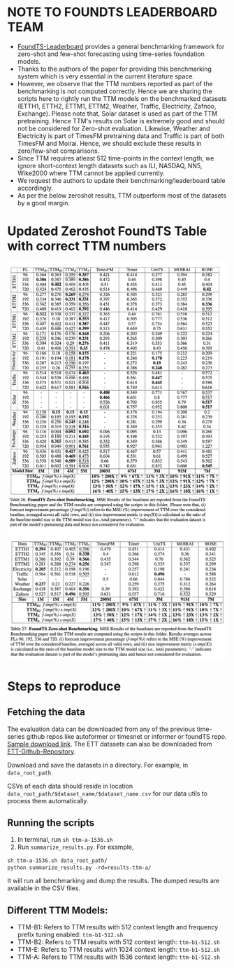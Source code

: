 # NOTE TO FOUNDTS LEADERBOARD TEAM



- [FoundTS-Leaderboard](https://arxiv.org/abs/2410.11802) provides a general benchmarking framework for zero-shot and few-shot forecasting using time-series foundation models.
- Thanks to the authors of the paper for providing this benchmarking system which is very essential in the current literature space.
- However, we observe that the TTM numbers reported as part of the benchmarking is not computed correctly. Hence we are sharing the scripts here to rightly run the TTM models on the benchmarked datasets (ETTH1, ETTH2, ETTM1, ETTM2, Weather, Traffic, Electricity, Zafnoo, Exchange). Please note that, Solar dataset is used as part of the TTM pretraining. Hence TTM's results on Solar is extremely good and should not be considered for Zero-shot evaluation. Likewise, Weather and Electricity is part of TimesFM pretraining data and Traffic is part of both TimesFM and Moirai. Hence, we should exclude these results in zero/few-shot comparisons.
- Since TTM requires atleast 512 time-points in the context length, we ignore short-context length datasets such as ILI, NASDAQ, NN5, Wike2000 where TTM cannot be applied currently.
- We request the authors to update their benchmarking/leaderboard table accordingly.
- As per the below zeroshot results, TTM outperform most of the datasets by a good margin. 



# Updated Zeroshot FoundTS Table with correct TTM numbers

![fig1](foundts_zeroshot_corrected_view.jpg)
![fig2](foundts_zeroshot_corrected_view_avg.jpg)


# Steps to reproduce

## Fetching the data
The evaluation data can be downloaded from any of the previous time-series github repos like autoformer or timesnet or informer or foundTS repo. [Sample download link](https://drive.google.com/drive/folders/1vE0ONyqPlym2JaaAoEe0XNDR8FS_d322). The ETT datasets can also be downloaded from [ETT-Github-Repository](https://github.com/zhouhaoyi/ETDataset). 

Download and save the datasets in a directory. For example, in `data_root_path`. 

CSVs of each data should reside in location `data_root_path/$dataset_name/$dataset_name.csv` for our data utils to process them automatically.



## Running the scripts

1. In terminal, run `sh ttm-a-1536.sh`
2. Run `summarize_results.py`. For example, 

```
sh ttm-a-1536.sh data_root_path/
python summarize_results.py -rd=results-ttm-a/
```

It will run all benchmarking and dump the results. The dumped results are available in the CSV files. 

## Different TTM Models:
- TTM-B1: Refers to TTM results with 512 context length and frequency prefix tuning enabled: `ttm-b1-512.sh`
- TTM-B2: Refers to TTM results with 512 context length: `ttm-b1-512.sh`
- TTM-E: Refers to TTM results with 1024 context length: `ttm-b1-512.sh`
- TTM-A: Refers to TTM results with 1536 context length: `ttm-b1-512.sh`


